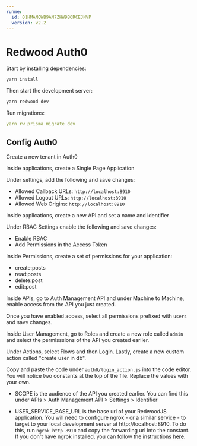 ```yaml
---
runme:
  id: 01HMANQWB9AN7ZHW9B6RCEJNVP
  version: v2.2
---
```


# Redwood Auth0

Start by installing dependencies:

```sh {"id":"01HMANQWB8GCARJBESGP6N8YQ8"}
yarn install
```

Then start the development server:

```sh {"id":"01HMANQWB8GCARJBESGQ9C82CF"}
yarn redwood dev
```

Run migrations:

```yaml {"id":"01HMANQWB9AN7ZHW9B6BXHHWYB"}
yarn rw prisma migrate dev
```

## Config Auth0

Create a new tenant in Auth0

Inside applications, create a Single Page Application

Under settings, add the following and save changes:
- Allowed Callback URLs: `http://localhost:8910`
- Allowed Logout URLs: `http://localhost:8910`
- Allowed Web Origins: `http://localhost:8910`

Inside applications, create a new API and set a name and identifier

Under RBAC Settings enable the following and save changes:
- Enable RBAC
- Add Permissions in the Access Token

Inside Permissions, create a set of permissions for your application:
- create:posts
- read:posts
- delete:post
- edit:post

Inside APIs, go to Auth Management API and under Machine to Machine, enable access from the API you just created.

Once you have enabled access, select all permissions prefixed with `users` and save changes.

Inside User Management, go to Roles and create a new role called `admin` and select the permisssions of the API you created earlier.  

Under Actions, select Flows and then Login. Lastly, create a new custom action called "create user in db".

Copy and paste the code under `auth0/login_action.js` into the code editor. You will notice two constants at the top of the file. Replace the values with your own.

- SCOPE is the audience of the API you created earlier. You can find this under APIs > Auth Management API > Settings > Identifier

- USER_SERVICE_BASE_URL is the base url of your RedwoodJS application. You will need to configure ngrok - or a similar service - to target to your local development server at http://localhost:8910. To do this, run `ngrok http 8910` and copy the forwarding url into the constant. If you don't have ngrok installed, you can follow the instructions [here](https://ngrok.com/download).
